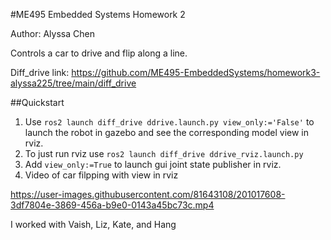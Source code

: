 #ME495 Embedded Systems Homework 2

Author: Alyssa Chen

Controls a car to drive and flip along a line.


Diff_drive link: 
https://github.com/ME495-EmbeddedSystems/homework3-alyssa225/tree/main/diff_drive

##Quickstart
1. Use `ros2 launch diff_drive ddrive.launch.py view_only:='False'` to launch the robot in gazebo and see the corresponding model view in rviz.
2. To just run rviz use `ros2 launch diff_drive ddrive_rviz.launch.py`
3. Add `view_only:=True` to launch gui joint state publisher in rviz.
4. Video of car filpping with view in rviz 


https://user-images.githubusercontent.com/81643108/201017608-3df7804e-3869-456a-b9e0-0143a45bc73c.mp4



I worked with Vaish, Liz, Kate, and Hang 


